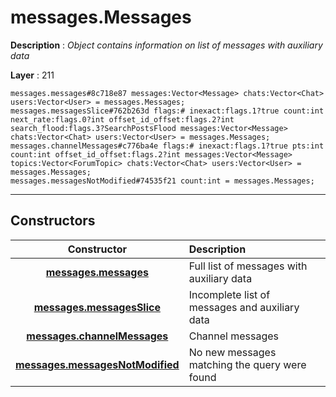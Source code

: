 # messages.Messages

**Description** : *Object contains information on list of messages with auxiliary data*

**Layer** : 211

```tl
messages.messages#8c718e87 messages:Vector<Message> chats:Vector<Chat> users:Vector<User> = messages.Messages;
messages.messagesSlice#762b263d flags:# inexact:flags.1?true count:int next_rate:flags.0?int offset_id_offset:flags.2?int search_flood:flags.3?SearchPostsFlood messages:Vector<Message> chats:Vector<Chat> users:Vector<User> = messages.Messages;
messages.channelMessages#c776ba4e flags:# inexact:flags.1?true pts:int count:int offset_id_offset:flags.2?int messages:Vector<Message> topics:Vector<ForumTopic> chats:Vector<Chat> users:Vector<User> = messages.Messages;
messages.messagesNotModified#74535f21 count:int = messages.Messages;
```

---

## Constructors

| Constructor | Description |
| :---: | :--- |
| [**messages.messages**](constructor/messages.messages) | Full list of messages with auxiliary data |
| [**messages.messagesSlice**](constructor/messages.messagesSlice) | Incomplete list of messages and auxiliary data |
| [**messages.channelMessages**](constructor/messages.channelMessages) | Channel messages |
| [**messages.messagesNotModified**](constructor/messages.messagesNotModified) | No new messages matching the query were found |